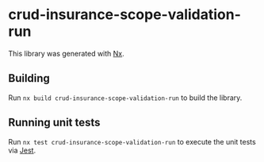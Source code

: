 # crud-insurance-scope-validation-run

This library was generated with [Nx](https://nx.dev).

## Building

Run `nx build crud-insurance-scope-validation-run` to build the library.

## Running unit tests

Run `nx test crud-insurance-scope-validation-run` to execute the unit tests via [Jest](https://jestjs.io).
